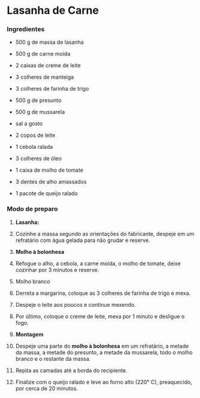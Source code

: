 # Lasanha de Carne

### Ingredientes

- 500 g de massa de lasanha

- 500 g de carne moída

- 2 caixas de creme de leite

- 3 colheres de manteiga

- 3 colheres de farinha de trigo

- 500 g de presunto

- 500 g de mussarela 

- sal a gosto

- 2 copos de leite

- 1 cebola ralada

- 3 colheres de óleo

- 1 caixa de molho de tomate

- 3 dentes de alho amassados

- 1 pacote de queijo ralado



### Modo de preparo

1. **Lasanha:**

2. Cozinhe a massa segundo as orientações do fabricante, despeje em um refratário com água gelada para não grudar e reserve.

3. **Molho à bolonhesa**

4. Refogue o alho, a cebola, a carne moída, o molho de tomate, deixe cozinhar por 3 minutos e reserve.

5. Molho branco

6. Derreta a margarina, coloque as 3 colheres de farinha de trigo e mexa.

7. Despeje o leite aos poucos e continue mexendo.

8. Por último, coloque o creme de leite, mexa por 1 minuto e desligue o fogo.

9. **Montagem**

10. Despeje uma parte do **molho à bolonhesa** em um refratário, a metade da massa, a metade do presunto, a metade da mussarela, todo o molho branco e o restante da massa.

11. Repita as camadas até a borda do recipiente.

12. Finalize com o queijo ralado e leve ao forno alto (220° C), preaquecido, por cerca de 20 minutos.
